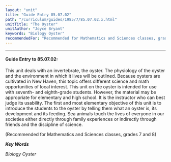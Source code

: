 ```yaml
---
layout: "unit"
title: "Guide Entry 85.07.02"
path: "/curriculum/guides/1985/7/85.07.02.x.html"
unitTitle: "The Oyster"
unitAuthor: "Joyce Bryant"
keywords: "Biology Oyster"
recommendedFor: "Recommended for Mathematics and Sciences classes, grades 7 and 8"
---
```

<body>
<hr/>
 <h4>
  Guide Entry to 85.07.02:
 </h4>
 This unit deals with an invertebrate, the oyster. The physiology of the oyster and the environment in which it lives will be outlined. Because oysters are cultivated in New Haven, this topic offers different science and math opportunities of local interest. This unit on the oyster is intended for use with seventh- and eighth-grade students. However, the material may be appropriate for elementary and high school. It is the instructor who can best judge its usability. The first and most elementary objective of this unit is to introduce the students to the oyster by telling them what an oyster is, its development and its feeding. Sea animals touch the lives of everyone in our societies either directly through family experiences or indirectly through friends and the discipline of science.
 <p>
  (Recommended for Mathematics and Sciences classes, grades 7 and 8)
 </p>
<p>
  <b>
   <i>
    Key Words
   </i>
  </b>
  <br/>
 </p>
 <p>
  <i>
   Biology Oyster
  </i>
 </p>

</body>